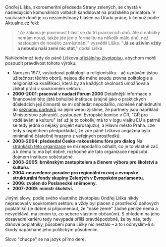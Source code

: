 <!-- dcterms:identifier = riderweblog#248 -->
<!-- dcterms:title = Zelení vždycky potěší -->
<!-- dcterms:abstract = Ondřej Liška, skoroemeritní předseda Strany zelených, řekl: "Já se uživím vždy a nebudu naši zemi nic stát." Podívejme se na jeho dosavadní kariéru, abychom si mohli učinit obrázek o možné pravdivosti jeho výroku. -->
<!-- np9:categoryId = 2 -->
<!-- x4w:category = Lidé a jiná zvěř -->
<!-- np9:authorId = 1 -->
<!-- np9:authorEmail = michal.valasek@altairis.cz -->
<!-- dcterms:creator = Michal Altair Valášek -->
<!-- dcterms:created = 2010-06-08T18:59:38.497+02:00 -->
<!-- dcterms:date = 2010-06-08T18:59:39.217+02:00 -->

Ondřej Liška, skoroemeritní předseda Strany zelených, se chystá v následujících komunálních volbách kandidovat na pražského primátora. V současné době je co nezaměstnaný hlášen na Úřadu práce, k čemuž podle Aktualne.cz řekl:

> "Ze zákona je povinnost hlásit se do tří pracovních dnů. Ale o nabídky nemám nouzi, takže jde jen o formalitu na několik málo dnů, než nastoupím do nového zaměstnání," vysvětlil Liška. "**Já se uživím vždy a nebudu naši zemi nic stát**," dodal Liška.

Nahlédněmež tedy do páně Liškova [oficiálního životopisu](http://www.ondrejliska.cz/kdo-jsem/), abychom mohli posoudit pravdivost tohoto výroku.

* Narozen 1977, vystudoval politologii a religionistiku – ač uznávám jistou užitečnost těchto oborů, nejsou dle mého soudu zrovna politologie a religionistika kvalifikací, která by za každých okolností umožňovala získat práci v soukromém sektoru. 
* **2000-2001: pracoval v nadaci Fórum 2000** Detailnější informace o financování této jistě bohulibé instituce (stejně jako o praktických důsledcích její činnosti) se mi dohledat nepodařilo, nicméně nahlédnutím do [seznamu partnerů](http://www.forum2000.cz/cz/partneri/) na jejím webu zjistíme, že partnery jsou například Ministerstvo zahraničí, zastoupení Evropské komise v ČR, "GŘ pro vzdělávání a kulturu" (ať už je to cokoliv, má to v logu vlajku EU a patrně se tedy jedná o nějaký projekt eurosajuzu), a Hlavní město Praha. Lze tedy s úspěchem předpokládat, že zde páně Liškovo angažmá bylo minimálně částečně hrazeno z veřejných prostředků. 
* **2003-2004: předsedal Česko-rakouskému fóru pro dialog** Na [stránkách této organizace](http://www.a-cz-dialog.net/) se mi nepodařilo odhalit, co je to vlastně zač a k čemu to má být dobré, rozhodně ale tato organizace nepůsobí dojmem instituce soběstačné. 
* **2003-2005: brněnským zastupitelem a členem výboru pro školství a kulturu.** 
* **2004-neuvedeno: poradce pro regionální rozvoj a evropské strukturální fondy skupiny Zelených v Evropském parlamentu.** 
* **2006: zvolen do Poslanecké sněmovny.** 
* **2007-2009: ministr školství.**   

Jinými slovy, podle svého vlastního životopisu Ondřej Liška nikdy nepracoval v soukromém sektoru a vždy byl placen z prostředků daňových poplatníků (je dobré si připomenout, že "naše země" žádné peníze nemá a nevydělává, má jenom to, co sebere vlastním občanům). S ohledem na jeho dosavadní kariéru tedy nevypadá příliš pravděpodobně, že by nás, tedy daňové poplatníky, působení pana Lišky nic nestálo – a to i odmyslím-li si škody napáchané jeho politickým působením.

Slovo "chucpe" se na jazyk přímo dere.